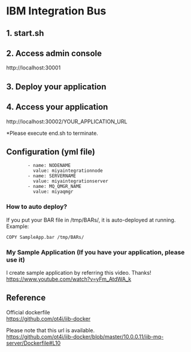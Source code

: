 # IBM Integration Bus

## 1. start.sh

## 2. Access admin console
http://localhost:30001

## 3. Deploy your application

## 4. Access your application
http://localhost:30002/YOUR_APPLICATION_URL

*Please execute end.sh to terminate.

## Configuration (yml file)
```
        - name: NODENAME
          value: miyaintegrationnode
        - name: SERVERNAME
          value: miyaintegrationserver
        - name: MQ_QMGR_NAME
          value: miyaqmgr
```

### How to auto deploy?
If you put your BAR file in /tmp/BARs/, it is auto-deployed at running. 
<br>
Example:
```
COPY SampleApp.bar /tmp/BARs/
```

### My Sample Application (If you have your application, please use it)
I create sample application by referring this video. Thanks!<br>
https://www.youtube.com/watch?v=yFm_AtdWA_k

## Reference
Official dockerfile <br>
https://github.com/ot4i/iib-docker


Please note that this url is available. <br>
https://github.com/ot4i/iib-docker/blob/master/10.0.0.11/iib-mq-server/Dockerfile#L10  <br>



